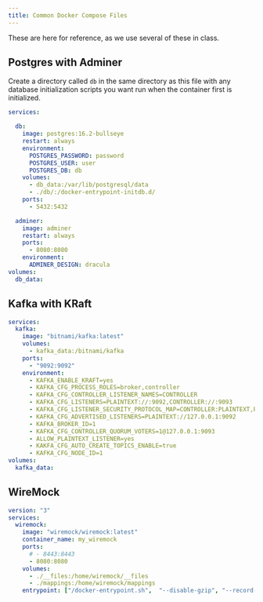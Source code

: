 ```yaml
--- 
title: Common Docker Compose Files 
--- 
```


These are here for reference, as we use several of these in class.

## Postgres with Adminer

Create a directory called `db` in the same directory as this file with any database initialization scripts you want run when the container first is initialized.

```yaml
services:

  db:
    image: postgres:16.2-bullseye
    restart: always
    environment:
      POSTGRES_PASSWORD: password
      POSTGRES_USER: user
      POSTGRES_DB: db
    volumes:
      - db_data:/var/lib/postgresql/data
      - ./db/:/docker-entrypoint-initdb.d/
    ports:
      - 5432:5432

  adminer:
    image: adminer
    restart: always
    ports:
      - 8080:8080
    environment:
      ADMINER_DESIGN: dracula
volumes:
  db_data:
```

## Kafka with KRaft

```yaml
services:
  kafka:
    image: "bitnami/kafka:latest"
    volumes:
      - kafka_data:/bitnami/kafka
    ports:
      - "9092:9092"
    environment:
      - KAFKA_ENABLE_KRAFT=yes
      - KAFKA_CFG_PROCESS_ROLES=broker,controller
      - KAFKA_CFG_CONTROLLER_LISTENER_NAMES=CONTROLLER
      - KAFKA_CFG_LISTENERS=PLAINTEXT://:9092,CONTROLLER://:9093
      - KAFKA_CFG_LISTENER_SECURITY_PROTOCOL_MAP=CONTROLLER:PLAINTEXT,PLAINTEXT:PLAINTEXT
      - KAFKA_CFG_ADVERTISED_LISTENERS=PLAINTEXT://127.0.0.1:9092
      - KAFKA_BROKER_ID=1
      - KAFKA_CFG_CONTROLLER_QUORUM_VOTERS=1@127.0.0.1:9093
      - ALLOW_PLAINTEXT_LISTENER=yes
      - KAKFA_CFG_AUTO_CREATE_TOPICS_ENABLE=true
      - KAFKA_CFG_NODE_ID=1
volumes:
  kafka_data:
```

## WireMock

```yaml
version: "3"
services:
  wiremock:
    image: "wiremock/wiremock:latest"
    container_name: my_wiremock
    ports:
      # - 8443:8443
      - 8080:8080
    volumes:
      - ./__files:/home/wiremock/__files
      - ./mappings:/home/wiremock/mappings
    entrypoint: ["/docker-entrypoint.sh",  "--disable-gzip", "--record-mappings", "--enable-stub-cors", "--verbose"]
```

